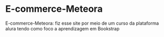 # E-commerce-Meteora
E-commerce-Meteora: fiz esse site por meio de um curso da plataforma alura tendo como foco a aprendizagem em Bookstrap
